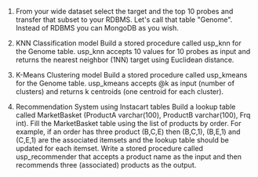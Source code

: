 1. From your wide dataset select the target and the top 10 probes and transfer that subset to your RDBMS. Let's call that table "Genome". Instead of RDBMS you can MongoDB as you wish.

2. KNN Classification model
    Build a stored procedure called usp_knn for the Genome table. usp_knn accepts 10 values for 10 probes as input and returns the nearest neighbor (1NN) target using Euclidean distance.

3. K-Means Clustering model
    Build a stored procedure called usp_kmeans for the Genome table. usp_kmeans accepts @k as input (number of clusters) and returns k centroids (one centroid for each cluster).

4. Recommendation System using Instacart tables
    Build a lookup table called MarketBasket (ProductA varchar(100), ProductB varchar(100), Frq int).
    Fill the MarketBasket table using the list of products by order. For example, if an order has three product (B,C,E) then (B,C,1), (B,E,1) and (C,E,1) are the associated itemsets and the lookup table should be updated for each itemset.
    Write a stored procedure called usp_recommender that accepts a product name as the input and then recommends three (associated) products as the output.
